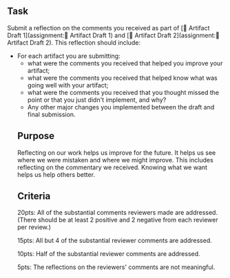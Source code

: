 ## Task 

Submit a reflection on the comments you received as part of [🌱 Artifact Draft 1](assignment:🌱 Artifact Draft 1) and [🌱 Artifact Draft 2](assignment:🌱 Artifact Draft 2).
This reflection should include:
<ul>
<li>
 For each artifact you are submitting:
 <ul>
    <li> what were the comments you received that helped you improve your artifact;</li>
    <li> what were the comments you received that helped know what was going well with your artifact;</li>
    <li> what were the comments you received that you thought missed the point or that you just didn't implement, and why?</li>
</li>
<li>Any other major changes you implemented between the draft and final submission.</li>
</ul>

## Purpose 

Reflecting on our work helps us improve for the future. It helps us see where we were mistaken and where we might improve.
This includes reflecting on the commentary we received. Knowing what we want helps us help others better.

## Criteria

20pts: All of the substantial comments reviewers made are addressed. (There should be at least 2 positive and 2 negative from each reviewer per review.)

15pts: All but 4 of the substantial reviewer comments are addressed.

10pts: Half of the substantial reviewer comments are addressed.

5pts: The reflections on the reviewers' comments are not meaningful.